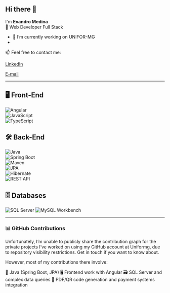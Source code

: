 ## Hi there 👋  
I'm **Evandro Medina**  
🚀 Web Developer Full Stack

- 🔭 I’m currently working on UNIFOR-MG
- 
📫 Feel free to contact me:

[LinkedIn](https://linkedin.com/in/evandromedina)  

[E-mail]( evandromedina@gmail.com)

---

## 🖥️ Front-End  
![Angular](https://img.shields.io/badge/-Angular-DD0031?style=for-the-badge&logo=angular)  
![JavaScript](https://img.shields.io/badge/-JavaScript-F7DF1E?style=for-the-badge&logo=javascript&logoColor=black)  
![TypeScript](https://img.shields.io/badge/-TypeScript-007ACC?style=for-the-badge&logo=typescript)

## 🛠️ Back-End  
![Java](https://img.shields.io/badge/-Java-orange?style=for-the-badge&logo=java)   
![Spring Boot](https://img.shields.io/badge/-Spring%20Boot-6DB33F?style=for-the-badge&logo=springboot)  
![Maven](https://img.shields.io/badge/-Maven-C71A36?style=for-the-badge&logo=apachemaven&logoColor=white)  
![JPA](https://img.shields.io/badge/-JPA-FF0000?style=for-the-badge&logo=java&logoColor=white)  
![Hibernate](https://img.shields.io/badge/-Hibernate-59666C?style=for-the-badge&logo=hibernate&logoColor=white)  
![REST API](https://img.shields.io/badge/-REST%20API-007ACC?style=for-the-badge&logo=swagger&logoColor=white)

## 🗄️ Databases  
![SQL Server](https://img.shields.io/badge/-SQL%20Server-CC2927?style=for-the-badge&logo=microsoftsqlserver&logoColor=white)
![MySQL Workbench](https://img.shields.io/badge/-MySQL%20Workbench-4479A1?style=for-the-badge&logo=mysql&logoColor=white)


---

### 📊 GitHub Contributions
Unfortunately, I’m unable to publicly share the contribution graph for the private projects I’ve worked on using my GitHub account at Uniformg, due to repository visibility restrictions. Get in touch if you want to know about.

However, most of my contributions there involve:

🧩 Java (Spring Boot, JPA)
🖥️ Frontend work with Angular
🗃️ SQL Server and complex data queries
📄 PDF/QR code generation and payment systems integration



